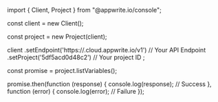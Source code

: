 import { Client, Project } from "@appwrite.io/console";

const client = new Client();

const project = new Project(client);

client
    .setEndpoint('https://<REGION>.cloud.appwrite.io/v1') // Your API Endpoint
    .setProject('5df5acd0d48c2') // Your project ID
;

const promise = project.listVariables();

promise.then(function (response) {
    console.log(response); // Success
}, function (error) {
    console.log(error); // Failure
});